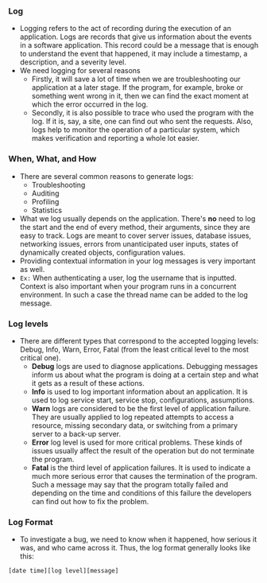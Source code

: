### Log

- Logging refers to the act of recording during the execution of an application. Logs are records that give us information about the events in a software application. This record could be a message that is enough to understand the event that happened, it may include a timestamp, a description, and a severity level.
- We need logging for several reasons
  - Firstly, it will save a lot of time when we are troubleshooting our application at a later stage. If the program, for example, broke or something went wrong in it, then we can find the exact moment at which the error occurred in the log.
  - Secondly, it is also possible to trace who used the program with the log. If it is, say, a site, one can find out who sent the requests. Also, logs help to monitor the operation of a particular system, which makes verification and reporting a whole lot easier.

### When, What, and How

- There are several common reasons to generate logs:
  - Troubleshooting
  - Auditing
  - Profiling
  - Statistics
- What we log usually depends on the application. There's **no** need to log the start and the end of every method, their arguments, since they are easy to track. Logs are meant to cover server issues, database issues, networking issues, errors from unanticipated user inputs, states of dynamically created objects, configuration values.
- Providing contextual information in your log messages is very important as well.
- `Ex:` When authenticating a user, log the username that is inputted. Context is also important when your program runs in a concurrent environment. In such a case the thread name can be added to the log message.

### Log levels

- There are different types that correspond to the accepted logging levels: Debug, Info, Warn, Error, Fatal (from the least critical level to the most critical one).
  - **Debug** logs are used to diagnose applications. Debugging messages inform us about what the program is doing at a certain step and what it gets as a result of these actions.
  - **Info** is used to log important information about an application. It is used to log service start, service stop, configurations, assumptions.
  - **Warn** logs are considered to be the first level of application failure. They are usually applied to log repeated attempts to access a resource, missing secondary data, or switching from a primary server to a back-up server.
  - **Error** log level is used for more critical problems. These kinds of issues usually affect the result of the operation but do not terminate the program.
  - **Fatal** is the third level of application failures. It is used to indicate a much more serious error that causes the termination of the program. Such a message may say that the program totally failed and depending on the time and conditions of this failure the developers can find out how to fix the problem.

### Log Format

- To investigate a bug, we need to know when it happened, how serious it was, and who came across it. Thus, the log format generally looks like this:

```
[date time][log level][message]
```
